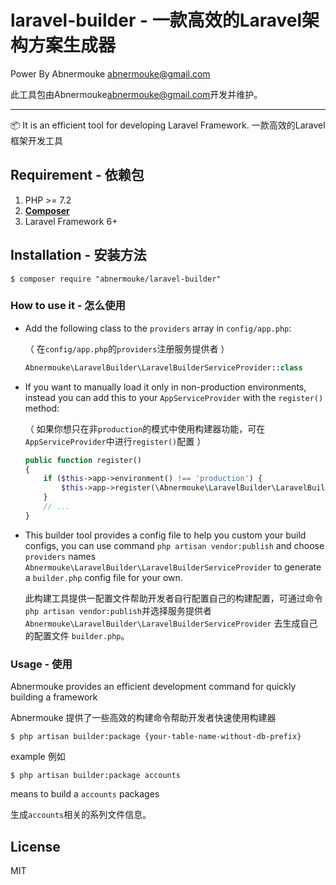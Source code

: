 # laravel-builder - 一款高效的Laravel架构方案生成器

 Power By Abnermouke <abnermouke@gmail.com>

 此工具包由Abnermouke<abnermouke@gmail.com>开发并维护。

---

📦 It is an efficient tool for developing Laravel Framework.
一款高效的Laravel框架开发工具


## Requirement - 依赖包

1. PHP >= 7.2
2. **[Composer](https://getcomposer.org/)**
3. Laravel Framework 6+

## Installation - 安装方法

```shell
$ composer require "abnermouke/laravel-builder"
```
### How to use it - 怎么使用

- Add the following class to the `providers` array in `config/app.php`:

   （ 在`config/app.php`的`providers`注册服务提供者 ）

  ```php
  Abnermouke\LaravelBuilder\LaravelBuilderServiceProvider::class
  ```
- If you want to manually load it only in non-production environments, instead you can add this to your `AppServiceProvider` with the `register()` method:

    （ 如果你想只在非`production`的模式中使用构建器功能，可在`AppServiceProvider`中进行`register()`配置 ）

  ```php
  public function register()
  {
      if ($this->app->environment() !== 'production') {
          $this->app->register(\Abnermouke\LaravelBuilder\LaravelBuilderServiceProvider::class);
      }
      // ...
  }
  ```

- This builder tool provides a config file to help you custom your build configs, you can use command `php artisan vendor:publish` and choose `providers` names `Abnermouke\LaravelBuilder\LaravelBuilderServiceProvider` to generate a `builder.php` config file for your own.

    此构建工具提供一配置文件帮助开发者自行配置自己的构建配置，可通过命令`php artisan vendor:publish`并选择服务提供者 `Abnermouke\LaravelBuilder\LaravelBuilderServiceProvider` 去生成自己的配置文件 `builder.php`。


### Usage - 使用

Abnermouke provides an efficient development command for quickly building a framework

Abnermouke 提供了一些高效的构建命令帮助开发者快速使用构建器

```shell
$ php artisan builder:package {your-table-name-without-db-prefix}
```

example 例如

```shell
$ php artisan builder:package accounts
```

means to build a `accounts` packages

生成`accounts`相关的系列文件信息。

## License

MIT

